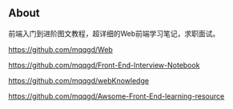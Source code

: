 ## About

前端入门到进阶图文教程，超详细的Web前端学习笔记，求职面试。

https://github.com/mqqgd/Web

https://github.com/mqqgd/Front-End-Interview-Notebook

https://github.com/mqqgd/webKnowledge

https://github.com/mqqgd/Awsome-Front-End-learning-resource
